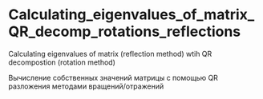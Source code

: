 # Calculating_eigenvalues_of_matrix_QR_decomp_rotations_reflections
Calculating eigenvalues of matrix (reflection method) wtih QR decompostion (rotation method)



Вычисление собственных значений матрицы с помощью QR разложения методами вращений/отражений


